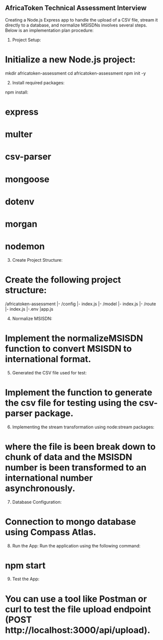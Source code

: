 ## AfricaToken Technical Assessment Interview

Creating a Node.js Express app to handle the upload of a CSV file, stream it directly to a database, and normalize MSISDNs involves several steps. Below is an implementation plan procedure:

1. Project Setup:
# Initialize a new Node.js project:

mkdir africatoken-assessment
cd africatoken-assessment
npm init -y


2. Install required packages:

npm install:
 # express
 # multer 
 # csv-parser 
 # mongoose
 # dotenv
 # morgan
 # nodemon


3. Create Project Structure:
# Create the following project structure:
/africatoken-assessment
  |- /config
    |- index.js
  |- /model
    |- index.js
  |- /route
    |- index.js
  |-.env
  |app.js


4. Normalize MSISDN:
# Implement the normalizeMSISDN function to convert MSISDN to international format. 

5. Generated the CSV file used for test:
# Implement the function to generate the csv file for testing using the csv-parser package.

6. Implementing the stream transformation using node:stream packages:
# where the file is been break down to chunk of data and the MSISDN number is been transformed to an international number asynchronously.

7. Database Configuration:
# Connection to mongo database using Compass Atlas.


8. Run the App:
Run the application using the following command:
# npm start


9. Test the App:
# You can use a tool like Postman or curl to test the file upload endpoint (POST http://localhost:3000/api/upload).